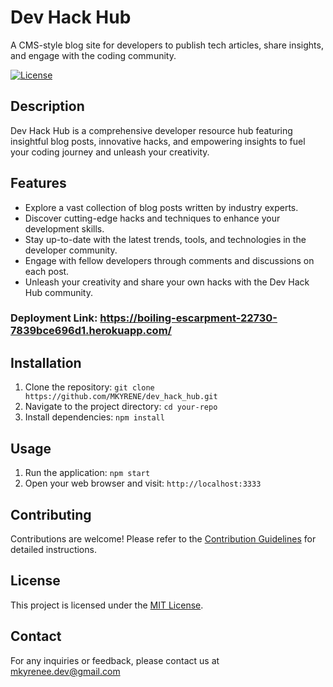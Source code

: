 # Dev Hack Hub
A CMS-style blog site for developers to publish tech articles, share insights, and engage with the coding community.


[![License](https://img.shields.io/badge/License-MIT-blue.svg)](https://opensource.org/licenses/MIT)

## Description

Dev Hack Hub is a comprehensive developer resource hub featuring insightful blog posts, innovative hacks, and empowering insights to fuel your coding journey and unleash your creativity.

## Features

- Explore a vast collection of blog posts written by industry experts.
- Discover cutting-edge hacks and techniques to enhance your development skills.
- Stay up-to-date with the latest trends, tools, and technologies in the developer community.
- Engage with fellow developers through comments and discussions on each post.
- Unleash your creativity and share your own hacks with the Dev Hack Hub community.

### Deployment Link: https://boiling-escarpment-22730-7839bce696d1.herokuapp.com/

## Installation

1. Clone the repository: `git clone https://github.com/MKYRENE/dev_hack_hub.git`
2. Navigate to the project directory: `cd your-repo`
3. Install dependencies: `npm install`

## Usage

1. Run the application: `npm start`
2. Open your web browser and visit: `http://localhost:3333`

## Contributing

Contributions are welcome! Please refer to the [Contribution Guidelines](CONTRIBUTING.md) for detailed instructions.

## License

This project is licensed under the [MIT License](LICENSE).

## Contact

For any inquiries or feedback, please contact us at mkyrenee.dev@gmail.com 
